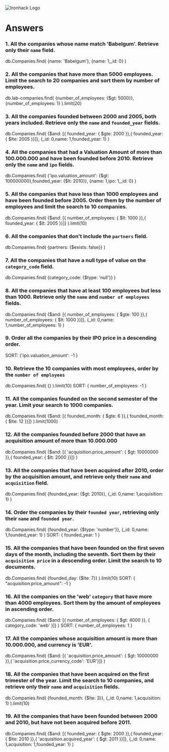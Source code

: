 ![Ironhack Logo](https://i.imgur.com/1QgrNNw.png)

# Answers

### 1. All the companies whose name match 'Babelgum'. Retrieve only their `name` field.

db.Companies.find(
  {name: 'Babelgum'},
  {name: 1,_id: 0}
)

### 2. All the companies that have more than 5000 employees. Limit the search to 20 companies and sort them by **number of employees**.

db.lab-companies.find(
  {number_of_employees: {$gt: 5000}},
  {number_of_employees: 1}
).limit(20)


### 3. All the companies founded between 2000 and 2005, both years included. Retrieve only the `name` and `founded_year` fields.

db.Companies.find(
  {$and: [{ founded_year: { $gte: 2000 }},{ founded_year: { $lte: 2005 }}]},
  {_id: 0,name: 1,founded_year: 1}
)

### 4. All the companies that had a Valuation Amount of more than 100.000.000 and have been founded before 2010. Retrieve only the `name` and `ipo` fields.

db.Companies.find(
  {'ipo.valuation_amount': {$gt: 100000000},founded_year: {$lt: 2010}},
  {name: 1,ipo: 1,_id: 0}
)


### 5. All the companies that have less than 1000 employees and have been founded before 2005. Order them by the number of employees and limit the search to 10 companies.

db.Companies.find(
  {$and: [{ number_of_employees: { $lt: 1000 }},{ founded_year: { $lt: 2005 }}]}
).limit(10)

### 6. All the companies that don't include the `partners` field.

db.Companies.find(
  {partners: {$exists: false}}
)

### 7. All the companies that have a null type of value on the `category_code` field.

db.Companies.find(
  {category_code: {$type: 'null'}}
)

### 8. All the companies that have at least 100 employees but less than 1000. Retrieve only the `name` and `number of employees` fields.

db.Companies.find(
  {$and: [{ number_of_employees: { $gte: 100 }},{ number_of_employees: { $lt: 1000 }}]},
  {_id: 0,name: 1,number_of_employees: 1}
)

### 9. Order all the companies by their IPO price in a descending order.

SORT: {'ipo.valuation_amount': -1 }

### 10. Retrieve the 10 companies with most employees, order by the `number of employees`

db.Companies.find(
  {}
).limit(10)
SORT: { number_of_employees: -1 }

### 11. All the companies founded on the second semester of the year. Limit your search to 1000 companies.

db.Companies.find(
  {$and: [{ founded_month: { $gte: 6 }},{ founded_month: { $lte: 12 }}]}
).limit(1000)

### 12. All the companies founded before 2000 that have an acquisition amount of more than 10.000.000

db.Companies.find(
  {$and: [{ 'acquisition.price_amount': { $gt: 10000000 }},{ founded_year: { $lt: 2000 }}]}
)

### 13. All the companies that have been acquired after 2010, order by the acquisition amount, and retrieve only their `name` and `acquisition` field.

db.Companies.find(
  {founded_year: {$gt: 2010}},
  {_id: 0,name: 1,acquisition: 1}
)

### 14. Order the companies by their `founded year`, retrieving only their `name` and `founded year`.

db.Companies.find(
  {founded_year: {$type: 'number'}},
  {_id: 0,name: 1,founded_year: 1}
)
SORT: { founded_year: 1 }

### 15. All the companies that have been founded on the first seven days of the month, including the seventh. Sort them by their `acquisition price` in a descending order. Limit the search to 10 documents.

db.Companies.find(
  {founded_day: {$lte: 7}}
).limit(10)
SORT: { "acquisition.price_amount": -1 }

### 16. All the companies on the 'web' `category` that have more than 4000 employees. Sort them by the amount of employees in ascending order.

db.Companies.find(
  {$and: [{ number_of_employees: { $gt: 4000 }}, { category_code: 'web' }]}
)
SORT: { number_of_employees: 1 }

### 17. All the companies whose acquisition amount is more than 10.000.000, and currency is 'EUR'.

db.Companies.find(
  {$and: [{ 'acquisition.price_amount': { $gt: 10000000 }},{ 'acquisition.price_currency_code': 'EUR'}]}
)
### 18. All the companies that have been acquired on the first trimester of the year. Limit the search to 10 companies, and retrieve only their `name` and `acquisition` fields.

db.Companies.find(
  {founded_month: {$lte: 3}},
  {_id: 0,name: 1,acquisition: 1}
).limit(10)

### 19. All the companies that have been founded between 2000 and 2010, but have not been acquired before 2011.

db.Companies.find(
  {$and: [{ founded_year: { $gte: 2000 }},{ founded_year: { $lte: 2010 }},{ 'acquisition.acquired_year': { $gt: 2011 }}]},
  {_id: 0,name: 1,acquisition: 1,founded_year: 1}
)
